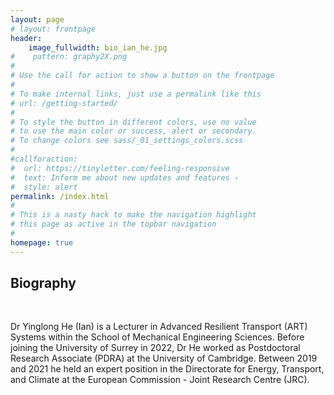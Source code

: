 ```yaml
---
layout: page
# layout: frontpage
header: 
    image_fullwidth: bio_ian_he.jpg
#    pattern: graphy2X.png
#
# Use the call for action to show a button on the frontpage
#
# To make internal links, just use a permalink like this
# url: /getting-started/
#
# To style the button in different colors, use no value
# to use the main color or success, alert or secondary.
# To change colors see sass/_01_settings_colors.scss
#
#callforaction:
#  url: https://tinyletter.com/feeling-responsive
#  text: Inform me about new updates and features ›
#  style: alert
permalink: /index.html
#
# This is a nasty hack to make the navigation highlight
# this page as active in the topbar navigation
#
homepage: true
---
```


<h2>Biography</h2> <br>

Dr Yinglong He (Ian) is a Lecturer in Advanced Resilient Transport (ART) Systems within the School of Mechanical Engineering Sciences. Before joining the University of Surrey in 2022, Dr He worked as Postdoctoral Research Associate (PDRA) at the University of Cambridge. Between 2019 and 2021 he held an expert position in the Directorate for Energy, Transport, and Climate at the European Commission - Joint Research Centre (JRC).
